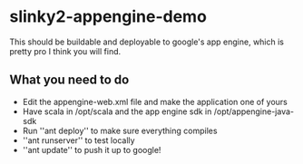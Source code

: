 # slinky2-appengine-demo

This should be buildable and deployable to google's app engine, which is pretty pro I think you will find.

## What you need to do

  * Edit the appengine-web.xml file and make the application one of yours
  * Have scala in /opt/scala and the app engine sdk in /opt/appengine-java-sdk
  * Run ''ant deploy'' to make sure everything compiles
  * ''ant runserver'' to test locally
  * ''ant update'' to push it up to google!